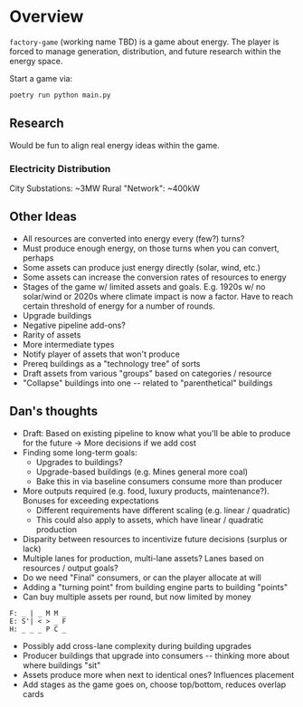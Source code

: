 # Overview
`factory-game` (working name TBD) is a game about energy. The player is forced
to manage generation, distribution, and future research within the energy space.

Start a game via:

```sh
poetry run python main.py
```

## Research
Would be fun to align real energy ideas within the game.

### Electricity Distribution
City Substations: ~3MW
Rural "Network": ~400kW


## Other Ideas
- All resources are converted into energy every (few?) turns?
- Must produce enough energy, on those turns when you can convert, perhaps
- Some assets can produce just energy directly (solar, wind, etc.)
- Some assets can increase the conversion rates of resources to energy
- Stages of the game w/ limited assets and goals. E.g. 1920s w/ no solar/wind or
    2020s where climate impact is now a factor. Have to reach certain threshold
    of energy for a number of rounds.
- Upgrade buildings
- Negative pipeline add-ons?
- Rarity of assets
- More intermediate types
- Notify player of assets that won't produce
- Prereq buildings as a "technology tree" of sorts
- Draft assets from various "groups" based on categories / resource
- "Collapse" buildings into one -- related to "parenthetical" buildings

## Dan's thoughts
 - Draft: Based on existing pipeline to know what you'll be able to produce for
     the future -> More decisions if we add cost
 - Finding some long-term goals:
    - Upgrades to buildings?
    - Upgrade-based buildings (e.g. Mines general more coal)
    - Bake this in via baseline consumers consume more  than producer
 - More outputs required (e.g. food, luxury products, maintenance?). Bonuses for
     exceeding expectations
     - Different requirements have different scaling (e.g. linear / quadratic)
     - This could also apply to assets, which have linear / quadratic production
 - Disparity between resources to incentivize future decisions (surplus or lack)
 - Multiple lanes for production, multi-lane assets? Lanes based on resources /
     output goals?
 - Do we need "Final" consumers, or can the player allocate at will
 - Adding a "turning point" from building engine parts to building "points"
 - Can buy multiple assets per round, but now limited by money

```
F: _ | _ M M _
E: S'| < > _ F
H: _ _ _ P C _
```

- Possibly add cross-lane complexity during building upgrades
- Producer buildings that upgrade into consumers -- thinking more about where
    buildings "sit"
- Assets produce more when next to identical ones? Influences placement
- Add stages as the game goes on, choose top/bottom, reduces overlap cards

